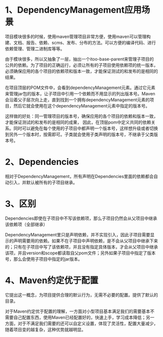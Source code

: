 # 1、DependencyManagement应用场景

项目模块很多的时候，使用maven管理项目非常方便，使用maven可以管理构建、文档、报告、依赖、scms、发布、分布的方法。可以方便的编译代码、进行依赖管理、管理二进制库等等。

由于模块很多，所以又抽象了一层，抽出一个itoo-base-parent来管理子项目的公共的依赖。为了项目的正确运行，必须让所有的子项目使用依赖项的统一版本，必须确保应用的各个项目的依赖项和版本一致，才能保证测试的和发布的是相同的结果。

在项目顶层的POM文件中，会看到dependencyManagement元素。通过它元素来管理jar包的版本，让子项目中引用一个依赖而不用显示的列出版本号。Maven会沿着父子层次向上走，直到找到一个拥有dependencyManagement元素的项目，然后它就会使用在这个dependencyManagement元素中指定的版本号。

这样做的好处：同一管理项目的版本号，确保应用的各个项目的依赖和版本一致，才能保证测试的和发布的是相同的成果， 因此，在顶层pom中定义共同的依赖关系。同时可以避免在每个使用的子项目中都声明一个版本号，这样想升级或者切换到另外一个版本时，按需即可。子类就会使用子类声明的版本号，不继承于父类版本号。

# 2、Dependencies

相对于DependencyManagement，所有声明在Dependencies里面的依赖都会自动引入，并默认被所有的子项目继承。



# 3、区别

Dependencies即使在子项目中不写该依赖项，那么子项目仍然会从父项目中继承该依赖项（全部继承）

DependencyManagement里只是声明依赖，并不实现引入，因此子项目需要显示的声明需要用的依赖。如果不在子项目中声明依赖，是不会从父项目中继承下来的；只有在子项目中写了该依赖项，并且没有指定具体版本，才会从父项目中继承该项，并且version和scope都读取自父pom文件；另外如果子项目中指定了版本号，那么会使用子项目中指定的jar版本。

# 4、Maven约定优于配置

它提出这一概念，为项目提供合理的默认行为，无需不必要的配置。提供了默认的目录。

对于Maven约定优于配置的理解，一方面对小型项目基本满足我们的需要基本不需要自己配置东西，使用Maven已经配置好的，快速上手，学习成本降低；另一方面，对于不满足我们需要的还可以自定义设置，体现了灵活性，配置大量减少，随着项目变的越复杂，这种优势就越明显。





